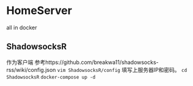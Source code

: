 # HomeServer
all in docker

## ShadowsocksR
作为客户端
参考https://github.com/breakwa11/shadowsocks-rss/wiki/config.json
`vim ShadowsocksR/config`
填写上服务器IP和密码。
`cd ShadowsocksR`
`docker-compose up -d`


